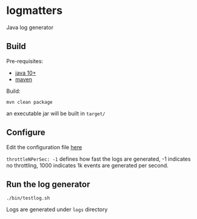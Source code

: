 # logmatters
Java log generator

## Build

Pre-requisites:

* [java 10+](https://www.oracle.com/technetwork/java/javase/downloads/jdk10-downloads-4416644.html)
* [maven](https://maven.apache.org/)

Build:
```
mvn clean package
```
an executable jar will be built in `target/`

## Configure

Edit the configuration file [here](https://github.com/dashbase/logmatters/blob/master/conf/config.yml)

`throttleNPerSec: -1` defines how fast the logs are generated, -1 indicates no throttling, 1000 indicates 1k events are generated per second.

## Run the log generator

```./bin/testlog.sh```

Logs are generated under `logs` directory

